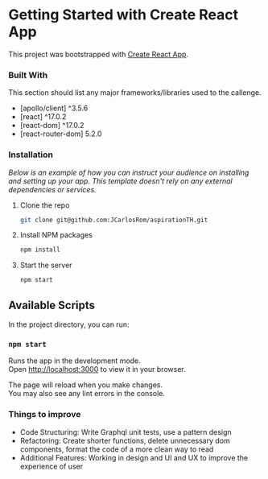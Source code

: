# Getting Started with Create React App

This project was bootstrapped with [Create React App](https://github.com/facebook/create-react-app).

### Built With

This section should list any major frameworks/libraries used to the callenge. 

* [apollo/client] ^3.5.6
* [react] ^17.0.2
* [react-dom] ^17.0.2
* [react-router-dom] 5.2.0

### Installation

_Below is an example of how you can instruct your audience on installing and setting up your app. This template doesn't rely on any external dependencies or services._

1. Clone the repo
   ```sh
   git clone git@github.com:JCarlosRom/aspirationTH.git
   ```
2. Install NPM packages
   ```sh
   npm install
   ```
3. Start the server
   ```sh
   npm start
   ```

## Available Scripts

In the project directory, you can run:

### `npm start`

Runs the app in the development mode.\
Open [http://localhost:3000](http://localhost:3000) to view it in your browser.

The page will reload when you make changes.\
You may also see any lint errors in the console.

### Things to improve

* Code Structuring:
Write Graphql unit tests, use a pattern design
* Refactoring:
Create shorter functions, delete unnecessary dom components, format the code of a more clean way to read 
* Additional Features:
Working in design and UI and UX to improve the experience of user

